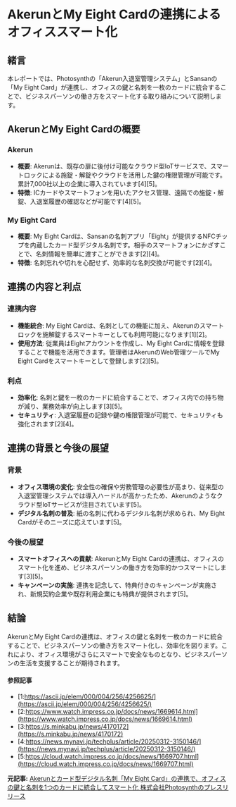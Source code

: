 # AkerunとMy Eight Cardの連携によるオフィススマート化

## 緒言

本レポートでは、Photosynthの「Akerun入退室管理システム」とSansanの「My Eight Card」が連携し、オフィスの鍵と名刺を一枚のカードに統合することで、ビジネスパーソンの働き方をスマート化する取り組みについて説明します。

## AkerunとMy Eight Cardの概要

### Akerun
- **概要**: Akerunは、既存の扉に後付け可能なクラウド型IoTサービスで、スマートロックによる施錠・解錠やクラウドを活用した鍵の権限管理が可能です。累計7,000社以上の企業に導入されています[4][5]。
- **特徴**: ICカードやスマートフォンを用いたアクセス管理、遠隔での施錠・解錠、入退室履歴の確認などが可能です[4][5]。

### My Eight Card
- **概要**: My Eight Cardは、Sansanの名刺アプリ「Eight」が提供するNFCチップを内蔵したカード型デジタル名刺です。相手のスマートフォンにかざすことで、名刺情報を簡単に渡すことができます[2][4]。
- **特徴**: 名刺忘れや切れを心配せず、効率的な名刺交換が可能です[2][4]。

## 連携の内容と利点

### 連携内容
- **機能統合**: My Eight Cardは、名刺としての機能に加え、Akerunのスマートロックを施解錠するスマートキーとしても利用可能になります[1][2]。
- **使用方法**: 従業員はEightアカウントを作成し、My Eight Cardに情報を登録することで機能を活用できます。管理者はAkerunのWeb管理ツールでMy Eight Cardをスマートキーとして登録します[2][5]。

### 利点
- **効率化**: 名刺と鍵を一枚のカードに統合することで、オフィス内での持ち物が減り、業務効率が向上します[3][5]。
- **セキュリティ**: 入退室履歴の記録や鍵の権限管理が可能で、セキュリティも強化されます[2][4]。

## 連携の背景と今後の展望

### 背景
- **オフィス環境の変化**: 安全性の確保や労務管理の必要性が高まり、従来型の入退室管理システムでは導入ハードルが高かったため、Akerunのようなクラウド型IoTサービスが注目されています[5]。
- **デジタル名刺の普及**: 紙の名刺に代わるデジタル名刺が求められ、My Eight Cardがそのニーズに応えています[5]。

### 今後の展望
- **スマートオフィスへの貢献**: AkerunとMy Eight Cardの連携は、オフィスのスマート化を進め、ビジネスパーソンの働き方を効率的かつスマートにします[3][5]。
- **キャンペーンの実施**: 連携を記念して、特典付きのキャンペーンが実施され、新規契約企業や既存利用企業にも特典が提供されます[5]。

## 結論

AkerunとMy Eight Cardの連携は、オフィスの鍵と名刺を一枚のカードに統合することで、ビジネスパーソンの働き方をスマート化し、効率化を図ります。これにより、オフィス環境がさらにスマートで安全なものとなり、ビジネスパーソンの生活を支援することが期待されます。

#### 参照記事
- [1:https://ascii.jp/elem/000/004/256/4256625/](https://ascii.jp/elem/000/004/256/4256625/)
- [2:https://www.watch.impress.co.jp/docs/news/1669614.html](https://www.watch.impress.co.jp/docs/news/1669614.html)
- [3:https://s.minkabu.jp/news/4170172](https://s.minkabu.jp/news/4170172)
- [4:https://news.mynavi.jp/techplus/article/20250312-3150146/](https://news.mynavi.jp/techplus/article/20250312-3150146/)
- [5:https://cloud.watch.impress.co.jp/docs/news/1669707.html](https://cloud.watch.impress.co.jp/docs/news/1669707.html)


**元記事:** [Akerunとカード型デジタル名刺「My Eight Card」の連携で、オフィスの鍵と名刺を1つのカードに統合してスマート化 株式会社Photosynthのプレスリリース](https://prtimes.jp/main/html/rd/p/000000099.000011385.html)